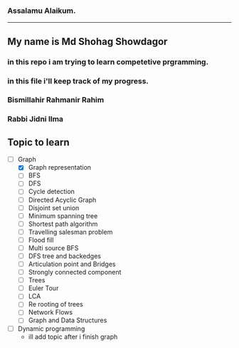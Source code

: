 ### Assalamu Alaikum.
---
## My name is Md Shohag Showdagor
### in this repo i am trying to learn competetive prgramming.
### in this  file i'll keep track of my progress.
### Bismillahir Rahmanir Rahim
### Rabbi Jidni Ilma

## Topic to learn
- [ ] Graph  
    - [x] Graph representation
    - [ ] BFS
    - [ ] DFS
    - [ ] Cycle detection
    - [ ] Directed Acyclic Graph
    - [ ] Disjoint set union
    - [ ] Minimum spanning tree
    - [ ] Shortest path algorithm  
    - [ ] Travelling salesman problem  
    - [ ] Flood fill  
    - [ ] Multi source BFS  
    - [ ] DFS tree and backedges  
    - [ ] Articulation point and Bridges
    - [ ] Strongly connected component
    - [ ] Trees
    - [ ] Euler Tour
    - [ ] LCA
    - [ ] Re rooting of trees
    - [ ] Network Flows
    - [ ] Graph and Data Structures  
- [ ] Dynamic programming  
    - ill add topic after i finish graph